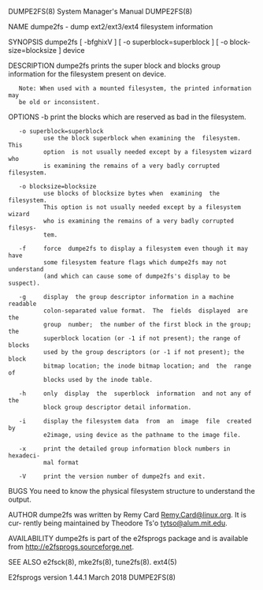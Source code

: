 DUMPE2FS(8)                System Manager's Manual                DUMPE2FS(8)

NAME
       dumpe2fs - dump ext2/ext3/ext4 filesystem information

SYNOPSIS
       dumpe2fs  [  -bfghixV  ]  [  -o  superblock=superblock  ]  [ -o block‐
       size=blocksize ] device

DESCRIPTION
       dumpe2fs prints the super block and blocks group information  for  the
       filesystem present on device.

       Note: When used with a mounted filesystem, the printed information may
       be old or inconsistent.

OPTIONS
       -b     print the blocks which are reserved as bad in the filesystem.

       -o superblock=superblock
              use the block superblock when examining the  filesystem.   This
              option  is not usually needed except by a filesystem wizard who
              is examining the remains of a very badly corrupted filesystem.

       -o blocksize=blocksize
              use blocks of blocksize bytes when  examining  the  filesystem.
              This option is not usually needed except by a filesystem wizard
              who is examining the remains of a very badly corrupted filesys‐
              tem.

       -f     force  dumpe2fs to display a filesystem even though it may have
              some filesystem feature flags which dumpe2fs may not understand
              (and which can cause some of dumpe2fs's display to be suspect).

       -g     display  the group descriptor information in a machine readable
              colon-separated value format.  The  fields  displayed  are  the
              group  number;  the number of the first block in the group; the
              superblock location (or -1 if not present); the range of blocks
              used by the group descriptors (or -1 if not present); the block
              bitmap location; the inode bitmap location; and  the  range  of
              blocks used by the inode table.

       -h     only  display  the  superblock  information  and not any of the
              block group descriptor detail information.

       -i     display the filesystem data  from  an  image  file  created  by
              e2image, using device as the pathname to the image file.

       -x     print the detailed group information block numbers in hexadeci‐
              mal format

       -V     print the version number of dumpe2fs and exit.

BUGS
       You need to know the physical filesystem structure to  understand  the
       output.

AUTHOR
       dumpe2fs  was  written by Remy Card <Remy.Card@linux.org>.  It is cur‐
       rently being maintained by Theodore Ts'o <tytso@alum.mit.edu>.

AVAILABILITY
       dumpe2fs is part of  the  e2fsprogs  package  and  is  available  from
       http://e2fsprogs.sourceforge.net.

SEE ALSO
       e2fsck(8), mke2fs(8), tune2fs(8).  ext4(5)

E2fsprogs version 1.44.1          March 2018                      DUMPE2FS(8)
